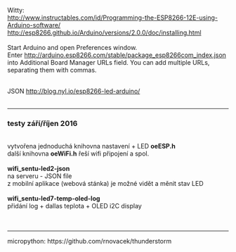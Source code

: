 Witty:<br />
http://www.instructables.com/id/Programming-the-ESP8266-12E-using-Arduino-software/<br />
http://esp8266.github.io/Arduino/versions/2.0.0/doc/installing.html<br />
<br />
Start Arduino and open Preferences window.<br />
Enter http://arduino.esp8266.com/stable/package_esp8266com_index.json<br /> 
into Additional Board Manager URLs field. You can add multiple URLs, separating them with commas.
<br /><br />

JSON http://blog.nyl.io/esp8266-led-arduino/<br />
<br />
<hr />
<h3>testy září/říjen 2016</h3><br />
vytvořena jednoduchá knihovna nastavení + LED <b>oeESP.h</b><br />
další knihovna  <b>oeWiFi.h</b> řeší wifi připojení a spol.<br />
<br />
<b>wifi_sentu-led2-json</b><br />
na serveru - JSON file<br />
z mobilní aplikace (webová stánka) je možné vidět a měnit stav LED<br />
<br />
<b>wifi_sentu-led7-temp-oled-log</b><br />
přidání log + dallas teplota + OLED i2C display<br />
<br />
<br />
<hr />
micropython:
https://github.com/rnovacek/thunderstorm

